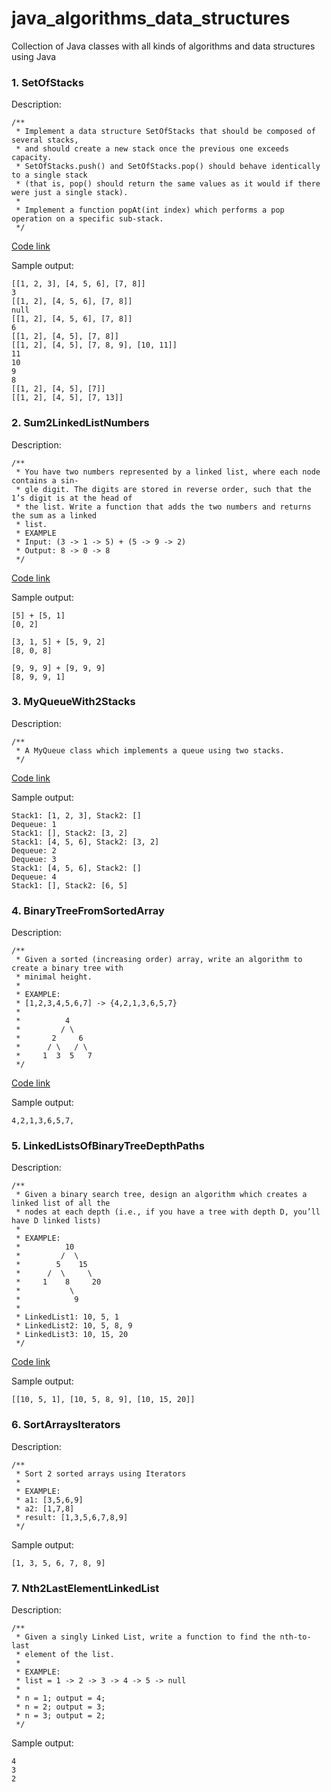 # java_algorithms_data_structures
Collection of Java classes with all kinds of algorithms and data structures using Java

### 1. SetOfStacks
Description:
```
/**
 * Implement a data structure SetOfStacks that should be composed of several stacks,
 * and should create a new stack once the previous one exceeds capacity. 
 * SetOfStacks.push() and SetOfStacks.pop() should behave identically to a single stack
 * (that is, pop() should return the same values as it would if there were just a single stack).
 *
 * Implement a function popAt(int index) which performs a pop operation on a specific sub-stack.
 */
```
[Code link](https://github.com/wagnerjfr/java_algorithms_data_structures/blob/master/SetOfStacks.java)

Sample output:
```console
[[1, 2, 3], [4, 5, 6], [7, 8]]
3
[[1, 2], [4, 5, 6], [7, 8]]
null
[[1, 2], [4, 5, 6], [7, 8]]
6
[[1, 2], [4, 5], [7, 8]]
[[1, 2], [4, 5], [7, 8, 9], [10, 11]]
11
10
9
8
[[1, 2], [4, 5], [7]]
[[1, 2], [4, 5], [7, 13]]
```
### 2. Sum2LinkedListNumbers
Description:
```
/**
 * You have two numbers represented by a linked list, where each node contains a sin-
 * gle digit. The digits are stored in reverse order, such that the 1’s digit is at the head of
 * the list. Write a function that adds the two numbers and returns the sum as a linked
 * list.
 * EXAMPLE
 * Input: (3 -> 1 -> 5) + (5 -> 9 -> 2)
 * Output: 8 -> 0 -> 8
 */
```
[Code link](https://github.com/wagnerjfr/java_algorithms_data_structures/blob/master/Sum2LinkedListNumbers.java)

Sample output:
```console
[5] + [5, 1]
[0, 2]

[3, 1, 5] + [5, 9, 2]
[8, 0, 8]

[9, 9, 9] + [9, 9, 9]
[8, 9, 9, 1]
```
### 3. MyQueueWith2Stacks
Description:
```
/**
 * A MyQueue class which implements a queue using two stacks.
 */
```
[Code link](https://github.com/wagnerjfr/java_algorithms_data_structures/blob/master/MyQueueWith2Stacks.java)

Sample output:
```console
Stack1: [1, 2, 3], Stack2: []
Dequeue: 1
Stack1: [], Stack2: [3, 2]
Stack1: [4, 5, 6], Stack2: [3, 2]
Dequeue: 2
Dequeue: 3
Stack1: [4, 5, 6], Stack2: []
Dequeue: 4
Stack1: [], Stack2: [6, 5]
```
### 4. BinaryTreeFromSortedArray
Description:
```
/**
 * Given a sorted (increasing order) array, write an algorithm to create a binary tree with
 * minimal height.
 *
 * EXAMPLE:
 * [1,2,3,4,5,6,7] -> {4,2,1,3,6,5,7}
 *
 *          4
 *         / \
 *       2     6
 *      / \   / \
 *     1  3  5   7
 */
```
[Code link](https://github.com/wagnerjfr/java_algorithms_data_structures/blob/master/BinaryTreeFromSortedArray.java)

Sample output:
```console
4,2,1,3,6,5,7,
```
### 5. LinkedListsOfBinaryTreeDepthPaths
Description:
```
/**
 * Given a binary search tree, design an algorithm which creates a linked list of all the
 * nodes at each depth (i.e., if you have a tree with depth D, you’ll have D linked lists)
 *
 * EXAMPLE:
 *          10
 *         /  \
 *        5    15
 *      /  \     \
 *     1    8     20
 *           \
 *            9
 *
 * LinkedList1: 10, 5, 1
 * LinkedList2: 10, 5, 8, 9
 * LinkedList3: 10, 15, 20
 */
```
[Code link](https://github.com/wagnerjfr/java_algorithms_data_structures/blob/master/LinkedListsOfBinaryTreeDepthPaths.java)

Sample output:
```console
[[10, 5, 1], [10, 5, 8, 9], [10, 15, 20]]
```
### 6. SortArraysIterators
Description:
```
/**
 * Sort 2 sorted arrays using Iterators
 *
 * EXAMPLE:
 * a1: [3,5,6,9]
 * a2: [1,7,8]
 * result: [1,3,5,6,7,8,9]
 */
```
Sample output:
```console
[1, 3, 5, 6, 7, 8, 9]
```
### 7. Nth2LastElementLinkedList
Description:
```
/**
 * Given a singly Linked List, write a function to find the nth-to-last
 * element of the list.
 *
 * EXAMPLE:
 * list = 1 -> 2 -> 3 -> 4 -> 5 -> null
 *
 * n = 1; output = 4;
 * n = 2; output = 3;
 * n = 3; output = 2;
 */
```
Sample output:
```console
4
3
2
```
